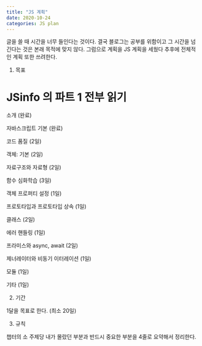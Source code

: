 ```yaml
---
title: "JS 계획"
date: 2020-10-24
categories: JS plan
---
```


글을 쓸 때 시간을 너무 들인다는 것이다.
결국 블로그는 공부를 위함이고 그 시간을 넘긴다는 것은 본래 목적에 맞지 않다.
그럼으로 계획을 JS 계획을 세웠다
추후에 전체적인 계획 또한 쓰려한다.

1. 목표

# JSinfo 의 파트 1 전부 읽기

소개 (완료)

자바스크립트 기본 (완료)

코드 품질 (2일)

객체: 기본 (2일)

자료구조와 자료형 (2일)

함수 심화학습 (3일)

객체 프로퍼티 설정 (1일)

프로토타입과 프로토타입 상속 (1일)

클래스 (2일)

에러 핸들링 (1일)

프라미스와 async, await (2일)

제너레이터와 비동기 이터레이션 (1일)

모듈 (1일)

기타 (1일)

2. 기간

1달을 목표로 한다. (최소 20일)

3. 규칙

챕터의 소 주제당 내가 몰랐던 부분과 반드시 중요한 부분을 4줄로 요약해서 정리한다.
